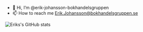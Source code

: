 - 👋 Hi, I’m @erik-johansson-bokhandelsgruppen
- 📫 How to reach me <Erik.Johansson@bokhandelsgruppen.se>

<!---
erik-johansson-bokhandelsgruppen/erik-johansson-bokhandelsgruppen is a ✨ special ✨ repository because its `README.md` (this file) appears on your GitHub profile.
You can click the Preview link to take a look at your changes.
--->

![Eriks's GitHub stats](https://github-readme-stats.vercel.app/api?username=erik-johansson-bokhandelsgruppen&show_icons=true&theme=tokyonight)
